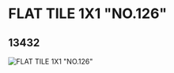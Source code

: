 # FLAT TILE 1X1 "NO.126"
## 13432
![FLAT TILE 1X1 "NO.126"](https://lc-www-live-s.legocdn.com/media/bricks/5/2/6029806.jpg)
